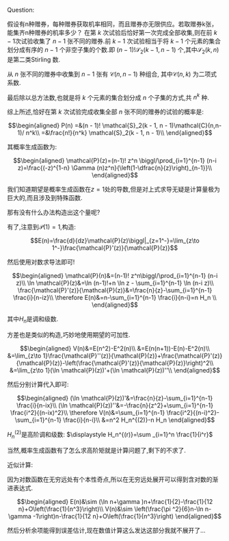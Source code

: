 Question:

假设有n种赠券，每种赠券获取机率相同，而且赠券亦无限供应。若取赠券k张，能集齐n种赠券的机率多少？
在第 $k$ 次试验后恰好第一次完成全部收集,则在前 $k - 1$次试验收集了 $n - 1$ 张不同的赠券.前 $k - 1$ 次试验相当于将 $k - 1$ 个元素的集合划分成有序的 $n - 1$ 个非空子集的个数.即 $(n - 1)! \mathcal{S}_2(k - 1, n - 1)$ 个,其中$\mathcal{S}_2 (k, n )$ 是第二类Stirling 数.

从 $n$ 张不同的赠券中收集到 $n - 1$ 张有 $\mathcal{C}(n,n-1)$ 种组合, 其中$\mathcal{C}(n,k)$ 为二项式系数.

最后除以总方法数,也就是将 $k$ 个元素的集合划分成 $n$ 个子集的方式,共 $n^k$ 种.

综上所述,恰好在第 $k$ 次试验完成收集全部 $n$ 张不同的赠券的试验的概率是:

$$\begin{aligned}
P(n)
  =&(n - 1)! \mathcal{S}_2(k - 1, n - 1)\mathcal{C}(n,n-1)/ n^k\\
  =&\frac{n!}{n^k} \mathcal{S}_2(k - 1, n - 1)\\
\end{aligned}$$



其概率生成函数为:

$$\begin{aligned}
\mathcal{P}(z)=(n-1)! z^n \biggl/\prod_{i=1}^{n-1} (n-i z)=\frac{(-z)^{1-n} \Gamma (n)z^n}{\left(1-\dfrac{n}{z}\right)_{n-1}}\\
\end{aligned}$$

我们知道期望是概率生成函数在$z=1$处的导数,但是对上式求导无疑是计算量极为巨大的,而且涉及到特殊函数.

那有没有什么办法构造出这个量呢?

有了,注意到$\mathcal{P}(1)=1$,构造:

$$E(n)=\frac{d}{dz}\mathcal{P}(z)\biggl|_{z=1^-}=\lim_{z\to 1^-}\frac{\mathcal{P}'(z)}{\mathcal{P}(z)}$$

然后使用对数求导法即可!

$$\begin{aligned}
\mathcal{P}(n)&=(n-1)! z^n\biggl/\prod_{i=1}^{n-1} (n-i z)\\
\ln \mathcal{P}(z)&=\ln (n-1)!+n \ln z - \sum_{i=1}^{n-1} \ln (n-i z)\\
\frac{\mathcal{P}'(z)}{\mathcal{P}(z)}&=\frac{n}{z}-\sum_{i=1}^{n-1} \frac{i}{n-iz}\\
\therefore E(n)&=n-\sum_{i=1}^{n-1} \frac{i}{n-i}=n H_n \\
\end{aligned}$$

其中$H_n$是调和级数.

方差也是类似的构造,巧妙地使用期望的可加性.

$$\begin{aligned}
V(n)&=E(n^2)-E^2(n)\\
&=E(n(n+1))-E(n)-E^2(n)\\
&=\lim_{z\to 1}\frac{\mathcal{P}''(z)}{\mathcal{P}(z)}+\frac{\mathcal{P}'(z)}{\mathcal{P}(z)}-\left(\frac{\mathcal{P}'(z)}{\mathcal{P}(z)}\right)^2\\
&=\lim_{z\to 1}(\ln \mathcal{P}(z))'+(\ln \mathcal{P}(z))''\\
\end{aligned}$$

然后分别计算代入即可:

$$\begin{aligned}
(\ln \mathcal{P}(z))'&=\frac{n}{z}-\sum_{i=1}^{n-1} \frac{i}{n-ix}\\
(\ln \mathcal{P}(z))''&=-\frac{n}{z^2}+\sum_{i=1}^{n-1} \frac{i^2}{(n-ix)^2}\\
\therefore V(n)&=\sum_{i=1}^{n-1} \frac{i^2}{(n-i)^2}-\sum_{i=1}^{n-1} \frac{i}{n-i}\\
&=n^2 H_n^{(2)}-n H_n
\end{aligned}$$

$H_n^{(2)}$是高阶调和级数: $\displaystyle H_n^{(r)}=\sum _{i=1}^n \frac{1}{i^r}$

当然,概率生成函数有了怎么求高阶矩就是计算问题了,剩下的不求了.

近似计算:

因为对数函数在无穷远处有个本性奇点,所以在无穷远处展开可以得到含对数的渐进表达式.

$$\begin{aligned}
E(n)&\sim (\ln n+\gamma )n+\frac{1}{2}-\frac{1}{12 n}+O\left(\frac{1}{n^3}\right)\\
V(n)&\sim \left(\frac{\pi ^2}{6}n-\ln n-\gamma -1\right)n-\frac{1}{12 n}+O\left(\frac{1}{n^3}\right)
\end{aligned}$$

然后分析余项能得到误差估计,现在数值计算这么发达这部分我就不展开了...
